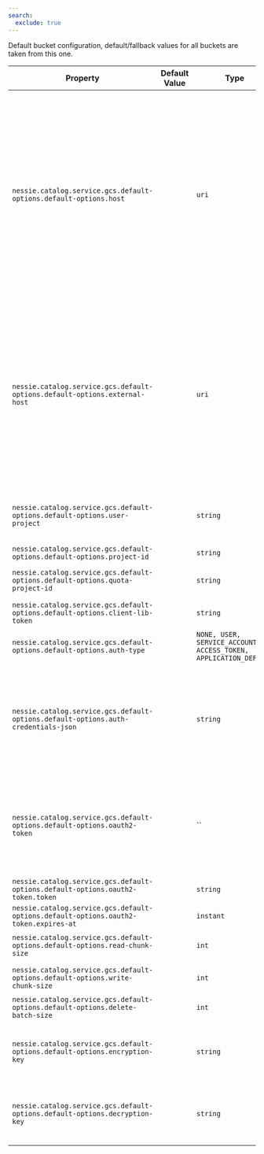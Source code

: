 ```yaml
---
search:
  exclude: true
---
```

<!--start-->

Default bucket configuration, default/fallback values for all buckets are taken from this one.

| Property | Default Value | Type | Description |
|----------|---------------|------|-------------|
| `nessie.catalog.service.gcs.default-options.default-options.host` |  | `uri` | The default endpoint override to use. The endpoint is almost always used for testing purposes.   <br><br>If the endpoint URIs for the Nessie server and clients differ, this one defines the endpoint  used for the Nessie server.  |
| `nessie.catalog.service.gcs.default-options.default-options.external-host` |  | `uri` | When using a specific endpoint, see `host`, and the endpoint URIs for the Nessie server  differ, you can specify the URI passed down to clients using this setting.  Otherwise, clients  will receive the value from the `host` setting.  |
| `nessie.catalog.service.gcs.default-options.default-options.user-project` |  | `string` | Optionally specify the user project (Google term).  |
| `nessie.catalog.service.gcs.default-options.default-options.project-id` |  | `string` | The Google project ID.  |
| `nessie.catalog.service.gcs.default-options.default-options.quota-project-id` |  | `string` | The Google quota project ID.  |
| `nessie.catalog.service.gcs.default-options.default-options.client-lib-token` |  | `string` | The Google client lib token.  |
| `nessie.catalog.service.gcs.default-options.default-options.auth-type` |  | `NONE, USER, SERVICE_ACCOUNT, ACCESS_TOKEN, APPLICATION_DEFAULT` | The authentication type to use.  |
| `nessie.catalog.service.gcs.default-options.default-options.auth-credentials-json` |  | `string` | Auth-credentials-JSON, this value is the name of the credential to use, the actual credential  is defined via secrets.   |
| `nessie.catalog.service.gcs.default-options.default-options.oauth2-token` |  | `` | OAuth2 token, this value is the name of the credential to use, the actual credential is defined  via secrets.   |
| `nessie.catalog.service.gcs.default-options.default-options.oauth2-token.token` |  | `string` |  |
| `nessie.catalog.service.gcs.default-options.default-options.oauth2-token.expires-at` |  | `instant` |  |
| `nessie.catalog.service.gcs.default-options.default-options.read-chunk-size` |  | `int` | The read chunk size in bytes.  |
| `nessie.catalog.service.gcs.default-options.default-options.write-chunk-size` |  | `int` | The write chunk size in bytes.  |
| `nessie.catalog.service.gcs.default-options.default-options.delete-batch-size` |  | `int` | The delete batch size.  |
| `nessie.catalog.service.gcs.default-options.default-options.encryption-key` |  | `string` | Customer-supplied AES256 key for blob encryption when writing.  |
| `nessie.catalog.service.gcs.default-options.default-options.decryption-key` |  | `string` | Customer-supplied AES256 key for blob decryption when reading.  |
